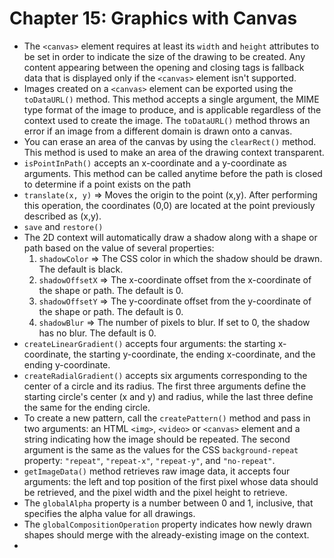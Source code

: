 # Chapter 15: Graphics with Canvas
* The `<canvas>` element requires at least its `width` and `height` attributes to be set in order to indicate the size of the drawing to be created. Any content appearing between the opening and closing tags is fallback data that is displayed only if the `<canvas>` element isn't supported.
* Images created on a `<canvas>` element can be exported using the `toDataURL()` method. This method accepts a single argument, the MIME type format of the image to produce, and is applicable regardless of the context used to create the image. The `toDataURL()` method throws an error if an image from a different domain is drawn onto a canvas.
* You can erase an area of the canvas by using the `clearRect()` method. This method is used to make an area of the drawing context transparent.
* `isPointInPath()` accepts an x-coordinate and a y-coordinate as arguments. This method can be called anytime before the path is closed to determine if a point exists on the path
* `translate(x, y)` => Moves the origin to the point (x,y). After performing this operation, the coordinates (0,0) are located at the point previously described as (x,y).
* `save` and `restore()`
* The 2D context will automatically draw a shadow along with a shape or path based on the value of several properties:
  1. `shadowColor` => The CSS color in which the shadow should be drawn. The default is black.
  2. `shadowOffsetX` => The x-coordinate offset from the x-coordinate of the shape or path. The default is 0.
  3. `shadowOffsetY` => The y-coordinate offset from the y-coordinate of the shape or path. The default is 0.
  4. `shadowBlur` => The number of pixels to blur. If set to 0, the shadow has no blur. The default is 0.
* `createLinearGradient()` accepts four arguments: the starting x-coordinate, the starting y-coordinate, the ending x-coordinate, and the ending y-coordinate.
* `createRadialGradient()` accepts six arguments corresponding to the center of a circle and its radius. The first three arguments define the starting circle's center (x and y) and radius, while the last three define the same for the ending circle.
* To create a new pattern, call the `createPattern()` method and pass in two arguments: an HTML `<img>`, `<video>` or `<canvas>` element and a string indicating how the image should be repeated. The second argument is the same as the values for the CSS `background-repeat` property: `"repeat"`, `"repeat-x"`, `"repeat-y"`, and `"no-repeat"`.
* `getImageData()` method retrieves raw image data, it accepts four arguments: the left and top position of the first pixel whose data should be retrieved, and the pixel width and the pixel height to retrieve.
* The `globalAlpha` property is a number between 0 and 1, inclusive, that specifies the alpha value for all drawings.
* The `globalCompositionOperation` property indicates how newly drawn shapes should merge with the already-existing image on the context.
* 

